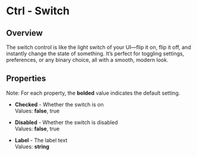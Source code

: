 # Ctrl - Switch

## Overview
The switch control is like the light switch of your UI—flip it on, flip it off, and instantly change the state of something. It’s perfect for toggling settings, preferences, or any binary choice, all with a smooth, modern look.

## Properties
Note: For each property, the **bolded** value indicates the default setting.

- **Checked** - Whether the switch is on  
  Values: **false**, true

- **Disabled** - Whether the switch is disabled  
  Values: **false**, true

- **Label** - The label text  
  Values: **string**
